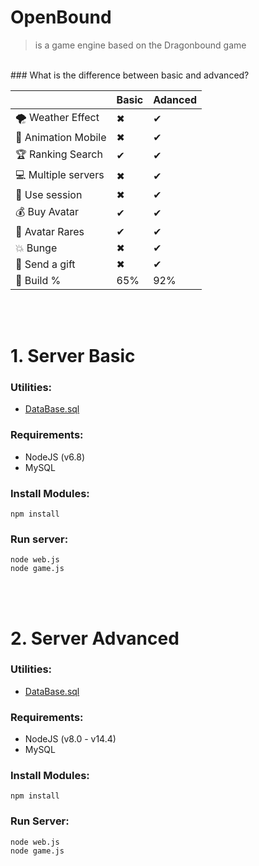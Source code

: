 # OpenBound 
> is a game engine based on the Dragonbound game
<br>
### What is the difference between basic and advanced?


||Basic|Adanced|
|--|--|--|
| 🌪 Weather Effect |✖ | ✔ |
| 🚜 Animation Mobile |✖  | ✔ |
| 🏆 Ranking Search |✔ | ✔ |
| 💻 Multiple servers |✖  | ✔ |
| 🍪 Use session | ✖ | ✔ |
| 💰 Buy Avatar | ✔ | ✔ |
| 👚 Avatar Rares| ✔ | ✔ |
| 💥 Bunge | ✖ | ✔ |
| 🎁 Send a gift | ✖ | ✔ |
| 🔧 Build % | 65% | 92% |

<br><br>
# 1. Server Basic

### Utilities:
- [DataBase.sql](https://github.com/alexwathever/Openbound-HTML5/blob/main/Client%20-%20Basic%20-%20v1-119/DataBase/dragonbound.sql)

### Requirements:
- NodeJS (v6.8)
- MySQL

### Install Modules:
```
npm install
```

### Run server:
```
node web.js
node game.js
```
<br><br>
# 2. Server Advanced
### Utilities:
- [DataBase.sql](https://github.com/alexwathever/Openbound-HTML5/blob/main/Client%20-%20Advanced%20-%20v120/DataBase/game.sql)

### Requirements:
- NodeJS (v8.0 - v14.4)
- MySQL

### Install Modules:
```
npm install
```

### Run Server:
```
node web.js
node game.js
```


